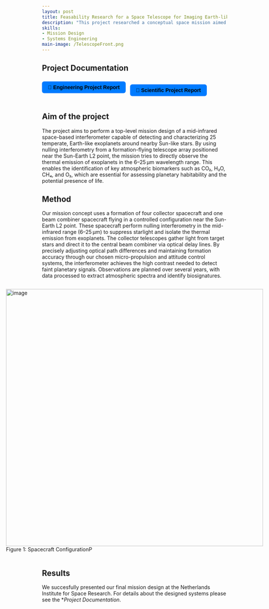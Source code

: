 ```yaml
---
layout: post
title: Feasability Research for a Space Telescope for Imaging Earth-like Exoplanets in the Mid-infrared. (2023)
description: "This project researched a conceptual space mission aimed at detecting and characterizing 25 temperate, Earth-like exoplanets orbiting Sun-like stars using mid-infrared interferometry. Developed in collaboration with the Netherlands Institute for Space Research, NLR and ESA. The mission focuses on designing a formation-flying telescope array operating near the Sun-Earth L2 point. The report explores the technical feasibility and system design—covering spacecraft configuration, attitude control, thermal systems, propulsion, data handling, and telecommunications. Leveraging technologies from missions like the James Webb Space Telescope and ESA’s Darwin, the mission aims to expand the search for habitable worlds and the potential for extraterrestrial life." 
skills: 
- Mission Design
- Systems Engineering
main-image: /TelescopeFront.png
---
```


## Project Documentation
<div style="display: flex; flex-wrap: wrap; gap: 12px; margin-bottom: 20px;">

  <a href="/assets/Group_4_Engineering_report.pdf" target="_blank" style="
    background-color: #007bff;
    color: black;
    padding: 8px 16px;
    border-radius: 6px;
    text-decoration: none;
    font-weight: bold;
    font-family: sans-serif;">
    📄 Engineering Project Report
  </a>

  <a href="/assets/Group_4_Science_report.pdf" target="_blank" style="
    background-color: #007bff;
    color: black;
    padding: 8px 16px;
    border-radius: 6px;
    text-decoration: none;
    font-weight: bold;
    font-family: sans-serif;
    display: inline-block;">
    🔗 Scientific Project Report
  </a>

</div>

## Aim of the project
The project aims to perform a top-level mission design of a mid-infrared space-based interferometer capable of detecting and characterizing 25 temperate, Earth-like exoplanets around nearby Sun-like stars. By using nulling interferometry from a formation-flying telescope array positioned near the Sun-Earth L2 point, the mission tries to directly observe the thermal emission of exoplanets in the 6–25 μm wavelength range. This enables the identification of key atmospheric biomarkers such as CO₂, H₂O, CH₄, and O₃, which are essential for assessing planetary habitability and the potential presence of life.

## Method
Our mission concept uses a formation of four collector spacecraft and one beam combiner spacecraft flying in a controlled configuration near the Sun-Earth L2 point. These spacecraft perform nulling interferometry in the mid-infrared range (6–25 μm) to suppress starlight and isolate the thermal emission from exoplanets. The collector telescopes gather light from target stars and direct it to the central beam combiner via optical delay lines. By precisely adjusting optical path differences and maintaining formation accuracy through our chosen micro-propulsion and attitude control systems, the interferometer achieves the high contrast needed to detect faint planetary signals. Observations are planned over several years, with data processed to extract atmospheric spectra and identify biosignatures. 
<div style="display: flex; gap: 10px; justify-content: center; align-items: flex-start;">


  <figure>
  <img width="700" height="700" alt="image" src="https://github.com/user-attachments/assets/3714550f-ae50-4071-9461-186fc283a6f4" />
  <figcaption>Figure 1: Spacecraft ConfigurationP  </figcaption>
  </figure>
  
  
</div>

## Results
We succesfully presented our final mission design at the Netherlands Institute for Space Research. For details about the designed systems please see the **Project Documentation*. 

